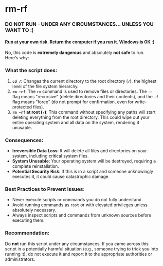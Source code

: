 # rm-rf
### DO NOT RUN - UNDER ANY CIRCUMSTANCES... UNLESS YOU WANT TO :)

#### Run at your own risk. Return the computer if you run it. Windows is OK :)

No, this code is **extremely dangerous** and absolutely **not safe** to run. Here's why:

### What the script does:
1. **`cd /`**: Changes the current directory to the root directory (`/`), the highest level of the file system hierarchy.
2. **`rm -rf`**: The `rm` command is used to remove files or directories. The `-r` flag means "recursive" (delete directories and their contents), and the `-f` flag means "force" (do not prompt for confirmation, even for write-protected files).
3. **`rm -rf` at root (`/`)**: This command without specifying any paths will start deleting everything from the root directory. This could wipe out your entire operating system and all data on the system, rendering it unusable.

### Consequences:
- **Irreversible Data Loss**: It will delete all files and directories on your system, including critical system files.
- **System Unusable**: Your operating system will be destroyed, requiring a complete reinstallation.
- **Potential Security Risk**: If this is in a script and someone unknowingly executes it, it could cause catastrophic damage.

### Best Practices to Prevent Issues:
- Never execute scripts or commands you do not fully understand.
- Avoid running commands as `root` or with elevated privileges unless absolutely necessary.
- Always inspect scripts and commands from unknown sources before executing them.

### Recommendation:
Do **not** run this script under any circumstances. If you came across this script in a potentially harmful situation (e.g., someone trying to trick you into running it), do not execute it and report it to the appropriate authorities or administrators.
